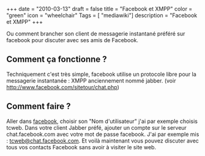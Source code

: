 +++
date = "2010-03-13"
draft = false
title = "Facebook et XMPP"
color = "green"
icon = "wheelchair"
Tags = [ "mediawiki"]
description = "Facebook et XMPP"
+++

Ou comment brancher son client de messagerie instantané préféré sur
facebook pour discuter avec ses amis de Facebook.

Comment ça fonctionne ?
-----------------------

Techniquement c'est très simple, facebook utilise un protocole libre
pour la messagerie instantanée : XMPP anciennement nommé jabber. (voir
<http://www.facebook.com/sitetour/chat.php>)

Comment faire ?
---------------

Aller dans [facebook](http://facebook.com), choisir son "Nom
d'utilisateur" j'ai par exemple choisis tcweb. Dans votre client Jabber
préfé, ajouter un compte sur le serveur chat.facebook.com avec votre mot
de passe facebook. J'ai par exemple mis : tcweb@chat.facebook.com. Et
voilà maintenant vous pouvez discuter avec tous vos contacts Facebook
sans avoir à visiter le site web.
